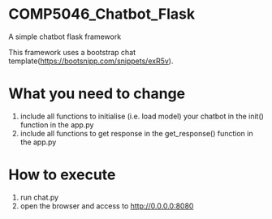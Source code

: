 # COMP5046_Chatbot_Flask
A simple chatbot flask framework

This framework uses a bootstrap chat template(https://bootsnipp.com/snippets/exR5v).

# What you need to change
1. include all functions to initialise (i.e. load model) your chatbot in the init() function in the app.py
2. include all functions to get response in the get_response() function in the app.py

# How to execute
1. run chat.py
2. open the browser and access to http://0.0.0.0:8080

